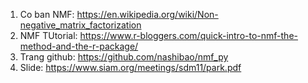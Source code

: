 1. Co ban NMF: https://en.wikipedia.org/wiki/Non-negative_matrix_factorization
2. NMF TUtorial: https://www.r-bloggers.com/quick-intro-to-nmf-the-method-and-the-r-package/
3. Trang github: https://github.com/nashibao/nmf_py
4. Slide: https://www.siam.org/meetings/sdm11/park.pdf
